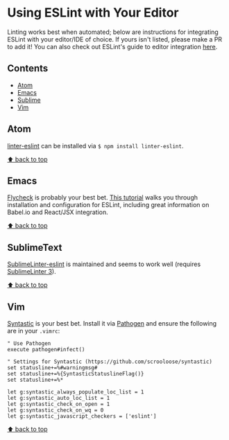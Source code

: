Using ESLint with Your Editor
=============================

Linting works best when automated; below are instructions for integrating ESLint with your editor/IDE of choice. If yours isn't listed, please make a PR to add it! You can also check out ESLint's guide to editor integration [here](http://eslint.org/docs/user-guide/integrations.html).

## Contents
* [Atom](#atom)
* [Emacs](#emacs)
* [Sublime](#sublime)
* [Vim](#vim)

## Atom
[linter-eslint](https://atom.io/packages/linter-eslint) can be installed via `$ npm install linter-eslint`.

[⬆ back to top](#contents)

## Emacs
[Flycheck](https://github.com/flycheck/flycheck) is probably your best bet. [This tutorial](http://codewinds.com/blog/2015-04-02-emacs-flycheck-eslint-jsx.html) walks you through installation and configuration for ESLint, including great information on Babel.io and React/JSX integration.

[⬆ back to top](#contents)

## SublimeText
[SublimeLinter-eslint](https://github.com/roadhump/SublimeLinter-eslint) is maintained and seems to work well (requires [SublimeLinter 3](http://sublimelinter.readthedocs.org/en/latest/)).

[⬆ back to top](#contents)

## Vim
[Syntastic](https://github.com/scrooloose/syntastic) is your best bet. Install it via [Pathogen](https://github.com/tpope/vim-pathogen) and ensure the following are in your `.vimrc`:

```vimscript
" Use Pathogen
execute pathogen#infect()

" Settings for Syntastic (https://github.com/scrooloose/syntastic)
set statusline+=%#warningmsg#
set statusline+=%{SyntasticStatuslineFlag()}
set statusline+=%*

let g:syntastic_always_populate_loc_list = 1
let g:syntastic_auto_loc_list = 1
let g:syntastic_check_on_open = 1
let g:syntastic_check_on_wq = 0
let g:syntastic_javascript_checkers = ['eslint']
```

[⬆ back to top](#contents)
